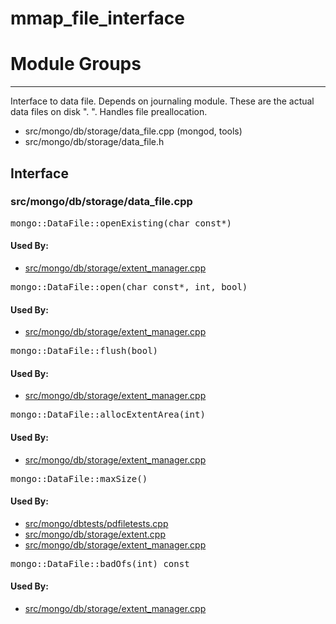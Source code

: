 # mmap\_file\_interface

# Module Groups

-------------

Interface to data file. Depends on journaling module. These are the actual data files on disk  "<dbname>. ". Handles file preallocation.

- src/mongo/db/storage/data\_file.cpp   (mongod, tools)
- src/mongo/db/storage/data\_file.h

## Interface
### src/mongo/db/storage/data\_file.cpp
<pre>mongo::DataFile::openExisting(char const*)</pre>
#### Used By:
- [src/mongo/db/storage/extent\_manager.cpp](../storage\_layer\_structure)

<pre>mongo::DataFile::open(char const*, int, bool)</pre>
#### Used By:
- [src/mongo/db/storage/extent\_manager.cpp](../storage\_layer\_structure)

<pre>mongo::DataFile::flush(bool)</pre>
#### Used By:
- [src/mongo/db/storage/extent\_manager.cpp](../storage\_layer\_structure)

<pre>mongo::DataFile::allocExtentArea(int)</pre>
#### Used By:
- [src/mongo/db/storage/extent\_manager.cpp](../storage\_layer\_structure)

<pre>mongo::DataFile::maxSize()</pre>
#### Used By:
- [src/mongo/dbtests/pdfiletests.cpp](../unit\_tests)
- [src/mongo/db/storage/extent.cpp](../storage\_layer\_structure)
- [src/mongo/db/storage/extent\_manager.cpp](../storage\_layer\_structure)

<pre>mongo::DataFile::badOfs(int) const</pre>
#### Used By:
- [src/mongo/db/storage/extent\_manager.cpp](../storage\_layer\_structure)
